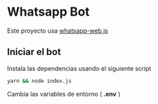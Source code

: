 # Whatsapp Bot

Este proyecto usa [whatsapp-web.js](https://github.com/pedroslopez/whatsapp-web.js)

## Iniciar el bot

Instala las dependencias usando el siguiente script

```bash
yarn && node index.js
```

Cambia las variables de entorno ( **.env** )

